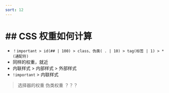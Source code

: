 ```yaml
---
sort: 12
---
```


# ## CSS 权重如何计算

- `！important > id(## | 100) > class、伪类( . | 10) > tag(标签 | 1) > *(通配符)`
- 同样的权重，就近
- 内联样式 > 内部样式 > 外部样式
- `!important` > 内联样式

> 选择器的权重 伪类权重 ？？？
